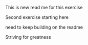 This is new read me for this exercise

Second exercise starting here

need to keep building on the readme


Striving for greatness
